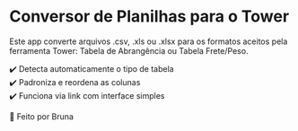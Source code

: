 # Conversor de Planilhas para o Tower

Este app converte arquivos .csv, .xls ou .xlsx para os formatos aceitos pela ferramenta Tower: Tabela de Abrangência ou Tabela Frete/Peso.

✔️ Detecta automaticamente o tipo de tabela  
✔️ Padroniza e reordena as colunas  
✔️ Funciona via link com interface simples

💛 Feito por Bruna
